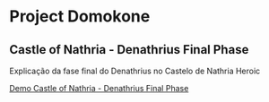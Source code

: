 # Project Domokone

## Castle of Nathria - Denathrius Final Phase

Explicação da fase final do Denathrius no Castelo de Nathria Heroic

[Demo Castle of Nathria - Denathrius Final Phase]()
